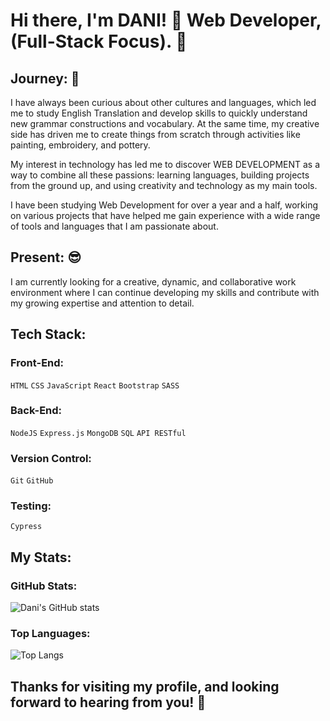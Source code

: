 # Hi there, I'm DANI! 👋 Web Developer, (Full-Stack Focus). 🌌

## Journey: 🚀

I have always been curious about other cultures and languages, which led me to study English Translation and develop skills to quickly understand new grammar constructions and vocabulary. At the same time, my creative side has driven me to create things from scratch through activities like painting, embroidery, and pottery.

My interest in technology has led me to discover WEB DEVELOPMENT as a way to combine all these passions: learning languages, building projects from the ground up, and using creativity and technology as my main tools.

I have been studying Web Development for over a year and a half, working on various projects that have helped me gain experience with a wide range of tools and languages that I am passionate about.

## Present: 😎

I am currently looking for a creative, dynamic, and collaborative work environment where I can continue developing my skills and contribute with my growing expertise and attention to detail.

## Tech Stack:

### Front-End:
<code>HTML</code> <code>CSS</code> <code>JavaScript</code> <code>React</code> <code>Bootstrap</code> <code>SASS</code>

### Back-End:
<code>NodeJS</code> <code>Express.js</code> <code>MongoDB</code> <code>SQL</code> <code>API RESTful</code>

### Version Control:
<code>Git</code> <code>GitHub</code>

### Testing:
<code>Cypress</code>

## My Stats:

### GitHub Stats:

![Dani's GitHub stats](https://github-readme-stats.vercel.app/api?username=didonatodani&show_icons=true&hide_title=true&count_private=true&hide=prs&theme=radical)

### Top Languages:

![Top Langs](https://github-readme-stats.vercel.app/api/top-langs/?username=didonatodani&layout=compact&theme=radical)


## Thanks for visiting my profile, and looking forward to hearing from you! 🙌
